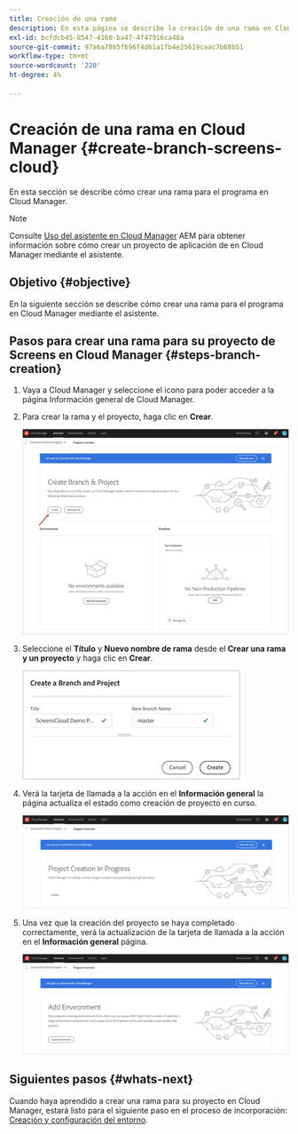 ```yaml
---
title: Creación de una rama
description: En esta página se describe la creación de una rama en Cloud Manager para Pantallas as a Cloud Service.
exl-id: bcfdcb45-8547-4160-ba47-4f47916ca48a
source-git-commit: 97a6a7865f696f4d61a1fb4e25619caac7b68b51
workflow-type: tm+mt
source-wordcount: '220'
ht-degree: 4%

---
```


# Creación de una rama en Cloud Manager {#create-branch-screens-cloud}

En esta sección se describe cómo crear una rama para el programa en Cloud Manager.

>[!NOTE]
>Consulte [Uso del asistente en Cloud Manager](https://experienceleague.adobe.com/docs/experience-manager-cloud-service/content/implementing/using-cloud-manager/create-application-project/using-the-wizard.html?lang=en) AEM para obtener información sobre cómo crear un proyecto de aplicación de en Cloud Manager mediante el asistente.

## Objetivo {#objective}

En la siguiente sección se describe cómo crear una rama para el programa en Cloud Manager mediante el asistente.

## Pasos para crear una rama para su proyecto de Screens en Cloud Manager {#steps-branch-creation}

1. Vaya a Cloud Manager y seleccione el icono para poder acceder a la página Información general de Cloud Manager.

1. Para crear la rama y el proyecto, haga clic en **Crear**.

   ![imagen](/help/screens-cloud/assets/onboarding/create-branch1.png)

1. Seleccione el **Título** y **Nuevo nombre de rama** desde el **Crear una rama y un proyecto** y haga clic en **Crear**.

   ![imagen](/help/screens-cloud/assets/onboarding/create-branch2.png)

1. Verá la tarjeta de llamada a la acción en el **Información general** la página actualiza el estado como creación de proyecto en curso.

   ![imagen](/help/screens-cloud/assets/onboarding/create-branch3.png)

1. Una vez que la creación del proyecto se haya completado correctamente, verá la actualización de la tarjeta de llamada a la acción en el **Información general** página.

   ![imagen](/help/screens-cloud/assets/onboarding/create-branch4.png)

## Siguientes pasos {#whats-next}

Cuando haya aprendido a crear una rama para su proyecto en Cloud Manager, estará listo para el siguiente paso en el proceso de incorporación: [Creación y configuración del entorno](/help/screens-cloud/onboarding-screens-cloud/creating-an-environment.md).
